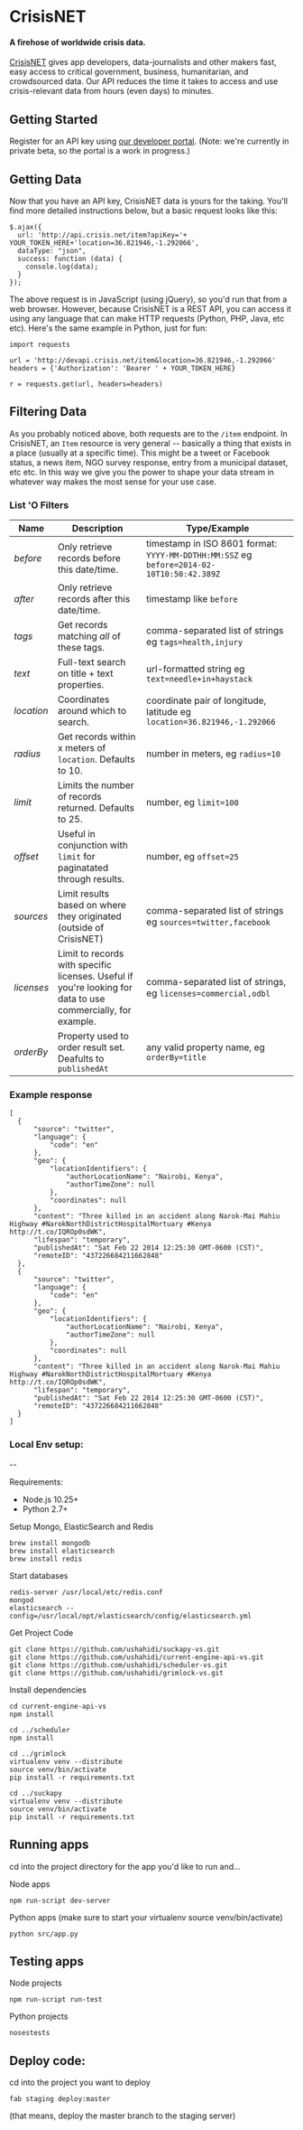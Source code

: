 # CrisisNET

#### A firehose of worldwide crisis data.

[CrisisNET](http://crisis.net) gives app developers, data-journalists and other makers fast, easy access to critical government, business, humanitarian, and crowdsourced data. Our API reduces the time it takes to access and use crisis-relevant data from hours (even days) to minutes.

## Getting Started

Register for an API key using [our developer portal](http://devapi.crisis.net/). (Note: we're currently in private beta, so the portal is a work in progress.)

## Getting Data

Now that you have an API key, CrisisNET data is yours for the taking. You'll find more detailed instructions below, but a basic request looks like this:

    $.ajax({
      url: 'http://api.crisis.net/item?apiKey='+ YOUR_TOKEN_HERE+'location=36.821946,-1.292066',
      dataType: "json",
      success: function (data) {
        console.log(data);
      }
    });

The above request is in JavaScript (using jQuery), so you'd run that from a web browser. However, because CrisisNET is a REST API, you can access it using any language that can make HTTP requests (Python, PHP, Java, etc etc). Here's the same example in Python, just for fun:

    import requests

    url = 'http://devapi.crisis.net/item&location=36.821946,-1.292066'
    headers = {'Authorization': 'Bearer ' + YOUR_TOKEN_HERE}

    r = requests.get(url, headers=headers)

## Filtering Data

As you probably noticed above, both requests are to the `/item` endpoint. In CrisisNET, an `Item` resource is very general -- basically a thing that exists in a place (usually at a specific time). This might be a tweet or Facebook status, a news item, NGO survey response, entry from a municipal dataset, etc etc. In this way we give you the power to shape your data stream in whatever way makes the most sense for your use case.

### List 'O Filters

Name | Description | Type/Example
--- | --- | --- 
*before* | Only retrieve records before this date/time. | timestamp in ISO 8601 format: `YYYY-MM-DDTHH:MM:SSZ` eg `before=2014-02-10T10:50:42.389Z`
*after* | Only retrieve records after this date/time. | timestamp like `before`
*tags* | Get records matching *all* of these tags. | comma-separated list of strings eg `tags=health,injury`
*text* | Full-text search on title + text properties. | url-formatted string eg `text=needle+in+haystack`
*location* | Coordinates around which to search. | coordinate pair of longitude, latitude eg `location=36.821946,-1.292066`
*radius* | Get records within x meters of `location`. Defaults to 10. | number in meters, eg `radius=10`
*limit* | Limits the number of records returned. Defaults to 25. | number, eg `limit=100`
*offset* | Useful in conjunction with `limit` for paginatated through results. | number, eg `offset=25`
*sources* | Limit results based on where they originated (outside of CrisisNET) | comma-separated list of strings eg `sources=twitter,facebook`
*licenses* | Limit to records with specific licenses. Useful if you're looking for data to use commercially, for example. | comma-separated list of strings, eg `licenses=commercial,odbl`
*orderBy* | Property used to order result set. Deafults to `publishedAt` | any valid property name, eg `orderBy=title`

### Example response

    [
      {
          "source": "twitter",
          "language": {
              "code": "en"
          },
          "geo": {
              "locationIdentifiers": {
                  "authorLocationName": "Nairobi, Kenya",
                  "authorTimeZone": null
              },
              "coordinates": null
          },
          "content": "Three killed in an accident along Narok-Mai Mahiu Highway #NarokNorthDistrictHospitalMortuary #Kenya http://t.co/IQROp0sdWK",
          "lifespan": "temporary",
          "publishedAt": "Sat Feb 22 2014 12:25:30 GMT-0600 (CST)",
          "remoteID": "437226684211662848"
      },
      {
          "source": "twitter",
          "language": {
              "code": "en"
          },
          "geo": {
              "locationIdentifiers": {
                  "authorLocationName": "Nairobi, Kenya",
                  "authorTimeZone": null
              },
              "coordinates": null
          },
          "content": "Three killed in an accident along Narok-Mai Mahiu Highway #NarokNorthDistrictHospitalMortuary #Kenya http://t.co/IQROp0sdWK",
          "lifespan": "temporary",
          "publishedAt": "Sat Feb 22 2014 12:25:30 GMT-0600 (CST)",
          "remoteID": "437226684211662848"
      }
    ]


### Local Env setup:
--

Requirements:
- Node.js 10.25+
- Python 2.7+

Setup Mongo, ElasticSearch and Redis
    
    brew install mongodb
    brew install elasticsearch
    brew install redis

Start databases
    
    redis-server /usr/local/etc/redis.conf
    mongod
    elasticsearch --config=/usr/local/opt/elasticsearch/config/elasticsearch.yml

Get Project Code
    
    git clone https://github.com/ushahidi/suckapy-vs.git
    git clone https://github.com/ushahidi/current-engine-api-vs.git
    git clone https://github.com/ushahidi/scheduler-vs.git
    git clone https://github.com/ushahidi/grimlock-vs.git

Install dependencies
    
    cd current-engine-api-vs
    npm install

    cd ../scheduler
    npm install

    cd ../grimlock
    virtualenv venv --distribute
    source venv/bin/activate
    pip install -r requirements.txt

    cd ../suckapy
    virtualenv venv --distribute
    source venv/bin/activate
    pip install -r requirements.txt


Running apps
--
cd into the project directory for the app you'd like to run and...

Node apps
    
    npm run-script dev-server

Python apps (make sure to start your virtualenv source venv/bin/activate)
    
    python src/app.py


Testing apps
--
Node projects
    
    npm run-script run-test

Python projects
    
    nosestests


Deploy code:
--
cd into the project you want to deploy
    
    fab staging deploy:master

(that means, deploy the master branch to the staging server)